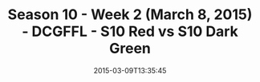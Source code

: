 ---
title: Season 10 - Week 2 (March 8, 2015) - DCGFFL - S10 Red vs S10 Dark Green
teams-score:
- team: _teams/s10-red.md
  score: 30
- team: _teams/s10-dark-green.md
  score: 26
mvp: Cody Griffiths (Red), Ryan Shealy (Dark Green)
game-ball: N/A
sportsperson: ''
season: 10
week: 2
date: '2015-03-09T13:35:45'
pageid: season-10-week-2-4438-vs-4421
---